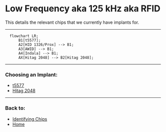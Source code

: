 # Low Frequency aka 125 kHz aka RFID

This details the relevant chips that we currently have implants for.

---

```mermaid
  flowchart LR;
      B1[t5577];
      A2[HID 1326/Prox] --> B1;
      A3[AWID] --> B1;
      A4[Indala] --> B1;
      AX[Hitag 2048] --> B2[Hitag 2048];

```

---

### Choosing an Implant:
- [t5577](T5577_OPTIONS.md)
- [Hitag 2048](https://dngr.us/xht)

---
### Back to:
- [Identifying Chips](../basics/ID_CHIPS.md)
- [Home](../README.md)
